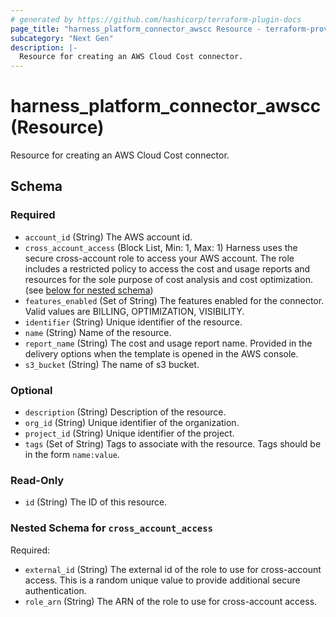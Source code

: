 ```yaml
---
# generated by https://github.com/hashicorp/terraform-plugin-docs
page_title: "harness_platform_connector_awscc Resource - terraform-provider-harness"
subcategory: "Next Gen"
description: |-
  Resource for creating an AWS Cloud Cost connector.
---
```


# harness_platform_connector_awscc (Resource)

Resource for creating an AWS Cloud Cost connector.



<!-- schema generated by tfplugindocs -->
## Schema

### Required

- `account_id` (String) The AWS account id.
- `cross_account_access` (Block List, Min: 1, Max: 1) Harness uses the secure cross-account role to access your AWS account. The role includes a restricted policy to access the cost and usage reports and resources for the sole purpose of cost analysis and cost optimization. (see [below for nested schema](#nestedblock--cross_account_access))
- `features_enabled` (Set of String) The features enabled for the connector. Valid values are BILLING, OPTIMIZATION, VISIBILITY.
- `identifier` (String) Unique identifier of the resource.
- `name` (String) Name of the resource.
- `report_name` (String) The cost and usage report name. Provided in the delivery options when the template is opened in the AWS console.
- `s3_bucket` (String) The name of s3 bucket.

### Optional

- `description` (String) Description of the resource.
- `org_id` (String) Unique identifier of the organization.
- `project_id` (String) Unique identifier of the project.
- `tags` (Set of String) Tags to associate with the resource. Tags should be in the form `name:value`.

### Read-Only

- `id` (String) The ID of this resource.

<a id="nestedblock--cross_account_access"></a>
### Nested Schema for `cross_account_access`

Required:

- `external_id` (String) The external id of the role to use for cross-account access. This is a random unique value to provide additional secure authentication.
- `role_arn` (String) The ARN of the role to use for cross-account access.



